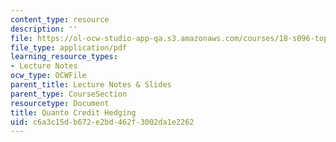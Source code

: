 ```yaml
---
content_type: resource
description: ''
file: https://ol-ocw-studio-app-qa.s3.amazonaws.com/courses/18-s096-topics-in-mathematics-with-applications-in-finance-fall-2013/c6a3c15db672e2bd462f3002da1e2262_MIT18_S096F13_lecnote23.pdf
file_type: application/pdf
learning_resource_types:
- Lecture Notes
ocw_type: OCWFile
parent_title: Lecture Notes & Slides
parent_type: CourseSection
resourcetype: Document
title: Quanto Credit Hedging
uid: c6a3c15d-b672-e2bd-462f-3002da1e2262
---
```


